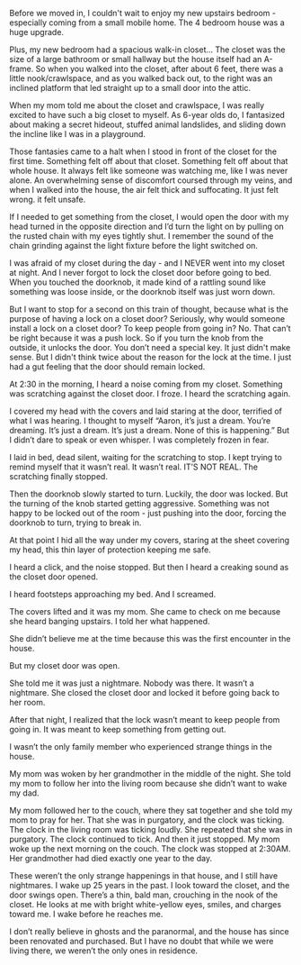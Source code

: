 Before we moved in, I couldn't wait to enjoy my new upstairs bedroom - especially coming from a small mobile home. The 4 bedroom house was a huge upgrade.


Plus, my new bedroom had a spacious walk-in closet... The closet was the size of a large bathroom or small hallway but the house itself had an A-frame. So when you walked into the closet, after about 6 feet, there was a little nook/crawlspace, and as you walked back out, to the right was an inclined platform that led straight up to a small door into the attic. 


When my mom told me about the closet and crawlspace, I was really excited to have such a big closet to myself. As 6-year olds do, I fantasized about making a secret hideout, stuffed animal landslides, and sliding down the incline like I was in a playground.


Those fantasies came to a halt when I stood in front of the closet for the first time. Something felt off about that closet. Something felt off about that whole house. It always felt like someone was watching me, like I was never alone. An overwhelming sense of discomfort coursed through my veins, and when I walked into the house, the air felt thick and suffocating. It just felt wrong. it felt unsafe. 


If I needed to get something from the closet, I would open the door with my head turned in the opposite direction and I’d turn the light on by pulling on the rusted chain with my eyes tightly shut. I remember the sound of the chain grinding against the light fixture before the light switched on. 


I was afraid of my closet during the day - and I NEVER went into my closet at night. And I never forgot to lock the closet door before going to bed. When you touched the doorknob, it made kind of a rattling sound like something was loose inside, or the doorknob itself was just worn down. 


But I want to stop for a second on this train of thought, because what is the purpose of having a lock on a closet door? Seriously, why would someone install a lock on a closet door? To keep people from going in? No. That can’t be right because it was a push lock. So if you turn the knob from the outside, it unlocks the door. You don’t need a special key. It just didn't make sense. But I didn't think twice about the reason for the lock at the time. I just had a gut feeling that the door should remain locked.


At 2:30 in the morning, I heard a noise coming from my closet. Something was scratching against the closet door. I froze. I heard the scratching again.


I covered my head with the covers and laid staring at the door, terrified of what I was hearing. I thought to myself “Aaron, it’s just a dream. You’re dreaming. It’s just a dream. It’s just a dream. None of this is happening.” But I didn’t dare to speak or even whisper. I was completely frozen in fear.


I laid in bed, dead silent, waiting for the scratching to stop. I kept trying to remind myself that it wasn’t real. It wasn’t real. IT’S NOT REAL. The scratching finally stopped.


Then the doorknob slowly started to turn. Luckily, the door was locked. But the turning of the knob started getting aggressive. Something was not happy to be locked out of the room - just pushing into the door, forcing the doorknob to turn, trying to break in.


At that point I hid all the way under my covers, staring at the sheet covering my head, this thin layer of protection keeping me safe.


I heard a click, and the noise stopped. But then I heard a creaking sound as the closet door opened.


I heard footsteps approaching my bed. And I screamed. 


The covers lifted and it was my mom. She came to check on me because she heard banging upstairs. I told her what happened. 


She didn’t believe me at the time because this was the first encounter in the house. 


But my closet door was open. 


She told me it was just a nightmare. Nobody was there. It wasn’t a nightmare. She closed the closet door and locked it before going back to her room.


After that night, I realized that the lock wasn’t meant to keep people from going in. It was meant to keep something from getting out.


I wasn’t the only family member who experienced strange things in the house. 


My mom was woken by her grandmother in the middle of the night. She told my mom to follow her into the living room because she didn’t want to wake my dad. 


My mom followed her to the couch, where they sat together and she told my mom to pray for her. That she was in purgatory, and the clock was ticking. The clock in the living room was ticking loudly. She repeated that she was in purgatory. The clock continued to tick. And then it just stopped. My mom woke up the next morning on the couch. The clock was stopped at 2:30AM. Her grandmother had died exactly one year to the day. 


These weren’t the only strange happenings in that house, and I still have nightmares. I wake up 25 years in the past. I look toward the closet, and the door swings open. There’s a thin, bald man, crouching in the nook of the closet. He looks at me with bright white-yellow eyes, smiles, and charges toward me. I wake before he reaches me.


I don’t really believe in ghosts and the paranormal, and the house has since been renovated and purchased. But I have no doubt that while we were living there, we weren’t the only ones in residence.